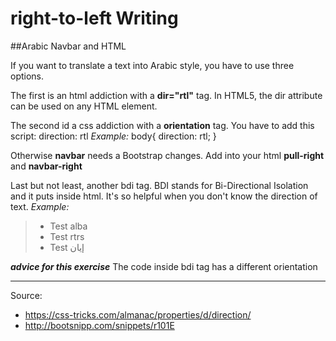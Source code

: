 # right-to-left Writing
##Arabic Navbar and HTML

If you want to translate a text into Arabic style, you have to use three options.

The first is an html addiction with a **dir="rtl"** tag.
In HTML5, the dir attribute can be used on any HTML element.

The second id a css addiction with a **orientation** tag. You have to add this script:
 direction: rtl
*Example:*
body{
  direction: rtl;
}

Otherwise **navbar** needs a Bootstrap changes.
Add into your html **pull-right** and **navbar-right**

Last but not least, another bdi tag.
BDI stands for Bi-Directional Isolation and it puts inside html. It's so helpful when you don't know the direction of text.
*Example:*
> <ul>
> <li>Test <bdi>alba</bdi></li>
> <li>Test <bdi>rtrs</bdi></li>
> <li>Test <bdi>إيان</bdi></li>
> </ul>
***advice for this exercise***
The code inside bdi tag has a different orientation
_________________

Source:
+ https://css-tricks.com/almanac/properties/d/direction/
+ http://bootsnipp.com/snippets/r101E
